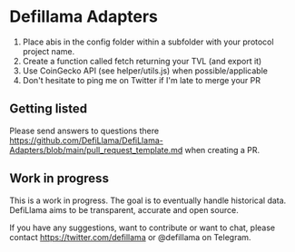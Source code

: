# Defillama Adapters

1. Place abis in the config folder within a subfolder with your protocol project name.
2. Create a function called fetch returning your TVL (and export it)
3. Use CoinGecko API (see helper/utils.js) when possible/applicable
4. Don't hesitate to ping me on Twitter if I'm late to merge your PR


## Getting listed

Please send answers to questions there https://github.com/DefiLlama/DefiLlama-Adapters/blob/main/pull_request_template.md when creating a PR.

## Work in progress

This is a work in progress. The goal is to eventually handle historical data. DefiLlama aims to be transparent, accurate and open source.

If you have any suggestions, want to contribute or want to chat, please contact https://twitter.com/defillama or @defillama on Telegram.

